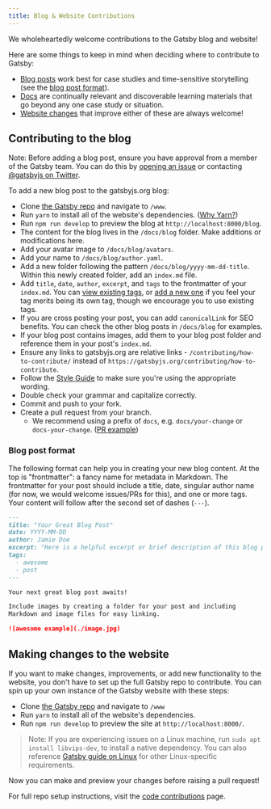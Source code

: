 ```yaml
---
title: Blog & Website Contributions
---
```


We wholeheartedly welcome contributions to the Gatsby blog and website!

Here are some things to keep in mind when deciding where to contribute to Gatsby:

- [Blog posts](#contributing-to-the-blog) work best for case studies and time-sensitive storytelling (see the [blog post format](#blog-post-format)).
- [Docs](/contributing/docs-contributions/) are continually relevant and discoverable learning materials that go beyond any one case study or situation.
- [Website changes](#making-changes-to-the-website) that improve either of these are always welcome!

## Contributing to the blog

Note: Before adding a blog post, ensure you have approval from a member of the Gatsby team. You can do this by [opening an issue](https://github.com/gatsbyjs/gatsby/issues/new/choose) or contacting [@gatsbyjs on Twitter](https://twitter.com/gatsbyjs).

To add a new blog post to the gatsbyjs.org blog:

- Clone [the Gatsby repo](https://github.com/gatsbyjs/gatsby/) and navigate to `/www`.
- Run `yarn` to install all of the website's dependencies. ([Why Yarn?](/contributing/setting-up-your-local-dev-environment#using-yarn))
- Run `npm run develop` to preview the blog at `http://localhost:8000/blog`.
- The content for the blog lives in the `/docs/blog` folder. Make additions or modifications here.
- Add your avatar image to `/docs/blog/avatars`.
- Add your name to `/docs/blog/author.yaml`.
- Add a new folder following the pattern `/docs/blog/yyyy-mm-dd-title`. Within this newly created folder, add an `index.md` file.
- Add `title`, `date`, `author`, `excerpt`, and `tags` to the frontmatter of your `index.md`. You can [view existing tags](/blog/tags/), or [add a new one](https://github.com/gatsbyjs/gatsby/blob/master/www/src/data/tags-docs.js) if you feel your tag merits being its own tag, though we encourage you to use existing tags.
- If you are cross posting your post, you can add `canonicalLink` for SEO benefits. You can check the other blog posts in `/docs/blog` for examples.
- If your blog post contains images, add them to your blog post folder and reference them in your post's `index.md`.
- Ensure any links to gatsbyjs.org are relative links - `/contributing/how-to-contribute/` instead of `https://gatsbyjs.org/contributing/how-to-contribute`.
- Follow the [Style Guide](/contributing/gatsby-style-guide/#word-choice) to make sure you're using the appropriate wording.
- Double check your grammar and capitalize correctly.
- Commit and push to your fork.
- Create a pull request from your branch.
  - We recommend using a prefix of `docs`, e.g. `docs/your-change` or `docs-your-change`. ([PR example](https://github.com/gatsbyjs/gatsby/commit/9c21394add7906974dcfd22ad5dc1351a99d7ceb#diff-bf544fce773d8a5381f64c37d48d9f12))

### Blog post format

The following format can help you in creating your new blog content. At the top is "frontmatter": a fancy name for metadata in Markdown. The frontmatter for your post should include a title, date, singular author name (for now, we would welcome issues/PRs for this), and one or more tags. Your content will follow after the second set of dashes (`---`).

```md
---
title: "Your Great Blog Post"
date: YYYY-MM-DD
author: Jamie Doe
excerpt: "Here is a helpful excerpt or brief description of this blog post."
tags:
  - awesome
  - post
---

Your next great blog post awaits!

Include images by creating a folder for your post and including
Markdown and image files for easy linking.

![awesome example](./image.jpg)
```

## Making changes to the website

If you want to make changes, improvements, or add new functionality to the website, you don't have to set up the full Gatsby repo to contribute. You can spin up your own instance of the Gatsby website with these steps:

- Clone [the Gatsby repo](https://github.com/gatsbyjs/gatsby/) and navigate to `/www`
- Run `yarn` to install all of the website's dependencies.
- Run `npm run develop` to preview the site at `http://localhost:8000/`.

> Note: If you are experiencing issues on a Linux machine, run `sudo apt install libvips-dev`, to install a native dependency. You can also reference [Gatsby guide on Linux](/docs/gatsby-on-linux/) for other Linux-specific requirements.

Now you can make and preview your changes before raising a pull request!

For full repo setup instructions, visit the [code contributions](/contributing/code-contributions/) page.
